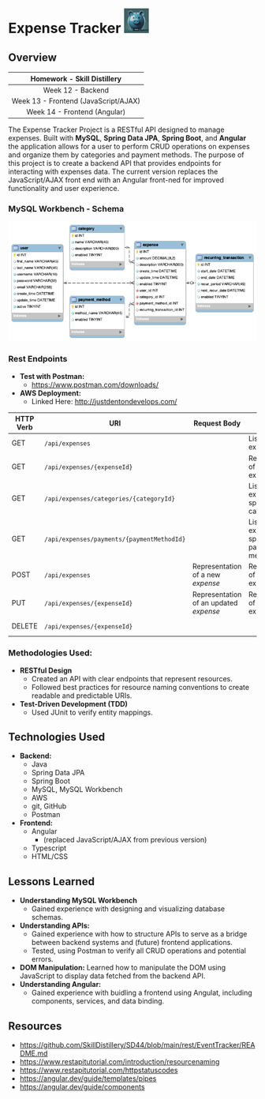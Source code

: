 # **Expense Tracker** <img src="./images/ExpenseTracker_piggy_bank_from_Gemini1.jpeg" alt="Expense Tracker logo" width="50"/>

<!-- ![Expense Tracker logo](./images/ExpenseTracker_piggy_bank_from_Gemini1.jpeg) -->

## **Overview**

| **Homework - Skill Distillery** |
|:-------------------------------:|
|       Week 12 - Backend               |   
| Week 13 - Frontend (JavaScript/AJAX)  |
|   Week 14 - Frontend (Angular)        |    

The Expense Tracker Project is a RESTful API designed to manage expenses. Built with **MySQL**, **Spring Data JPA**, **Spring Boot**, and **Angular** the application allows for a user to perform CRUD operations on expenses and organize them by categories and payment methods. The purpose of this project is to create a backend API that provides endpoints for interacting with expenses data. The current version replaces the JavaScript/AJAX front end with an Angular front-ned for improved functionality and user experience.

### **MySQL Workbench - Schema**
<!-- #### **First weekend**
![Database Schema](./images/event_tracker_schema_wide.png)  -->
<!-- #### **Current Schema:**  -->
<!-- - (added the recurring_transaction table to be able to handle costs that haven't been incurred yet, and potential future income.) -->
![Database Schema](./images/event_tracker_schema_recurring_addition.png)

### **Rest Endpoints**
- **Test with Postman:**
  - https://www.postman.com/downloads/
- **AWS Deployment:**  
  - Linked Here: http://justdentondevelops.com/

| HTTP Verb | URI                                         | Request Body                             | Response Body                                  | Response Codes  |
|-----------|---------------------------------------------|------------------------------------------|------------------------------------------------|-----------------|
| GET       | `/api/expenses`                             |                                          | List of all expenses                           | 200             |
| GET       | `/api/expenses/{expenseId}`                 |                                          | Representation of a specific expense           | 200, 404        |
| GET       | `/api/expenses/categories/{categoryId}`     |                                          | List of expenses for a specific category       | 200, 404        |
| GET       | `/api/expenses/payments/{paymentMethodId}`  |                                          | List of expenses for a specific payment method | 200, 404        |
| POST      | `/api/expenses`                             | Representation of a new _expense_        | Representation of the created expense          | 201, 400        |
| PUT       | `/api/expenses/{expenseId}`                 | Representation of an updated _expense_   | Representation of the updated expense          | 200, 404, 400   |
| DELETE    | `/api/expenses/{expenseId}`                 |                                          |                                                | 204, 404, 400   |

### **Methodologies Used:**
- **RESTful Design**
  - Created an API with clear endpoints that represent resources.
  - Followed best practices for resource naming conventions to create readable and predictable URIs.
- **Test-Driven Development (TDD)**
  - Used JUnit to verify entity mappings.

## **Technologies Used**
- **Backend:**
  - Java
  - Spring Data JPA
  - Spring Boot
  - MySQL, MySQL Workbench
  - AWS
  - git, GitHub
  - Postman
- **Frontend:**
  - Angular
    - (replaced JavaScript/AJAX from previous version)
  - Typescript
  - HTML/CSS

## **Lessons Learned** 
- **Understanding MySQL Workbench**
  - Gained experience with designing and visualizing database schemas.
- **Understanding APIs:** 
  - Gained experience with how to structure APIs to serve as a bridge between backend systems and (future) frontend applications.
  - Tested, using Postman to verify all CRUD operations and potential errors.
- **DOM Manipulation:** Learned how to manipulate the DOM using JavaScript to display data fetched from the backend API.
- **Understanding Angular:**
  - Gained experience with buidling a frontend using Angulat, including components, services, and data binding.

## **Resources**
- https://github.com/SkillDistillery/SD44/blob/main/rest/EventTracker/README.md
- https://www.restapitutorial.com/introduction/resourcenaming
- https://www.restapitutorial.com/httpstatuscodes
- https://angular.dev/guide/templates/pipes
- https://angular.dev/guide/components

